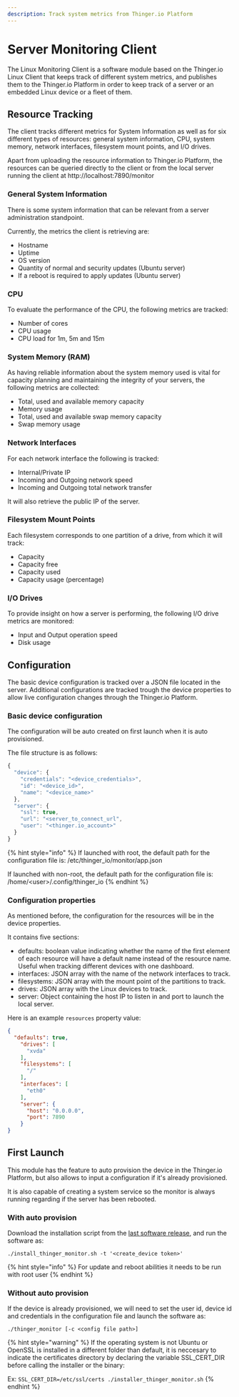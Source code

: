 ```yaml
---
description: Track system metrics from Thinger.io Platform
---
```


# Server Monitoring Client

The Linux Monitoring Client is a software module based on the Thinger.io Linux Client that keeps track of different system metrics, and publishes them to the Thinger.io Platform in order to keep track of a server or an embedded Linux device or a fleet of them.

## Resource Tracking

The client tracks different metrics for System Information as well as for six different types of resources: general system information, CPU, system memory, network interfaces, filesystem mount points, and I/O drives.

Apart from uploading the resource information to Thinger.io Platform, the resources can be queried directly to the client or from the local server running the client at http://localhost:7890/monitor

### General System Information

There is some system information that can be relevant from a server administration standpoint.

Currently, the metrics the client is retrieving are:

* Hostname
* Uptime
* OS version
* Quantity of normal and security updates (Ubuntu server)
* If a reboot is required to apply updates (Ubuntu server)

### CPU

To evaluate the performance of the CPU, the following metrics are tracked:

* Number of cores
* CPU usage
* CPU load for 1m, 5m and 15m

### System Memory (RAM)

As having reliable information about the system memory used is vital for capacity planning and maintaining the integrity of your servers, the following metrics are collected:

* Total, used and available memory capacity
* Memory usage
* Total, used and available swap memory capacity
* Swap memory usage

### Network Interfaces

For each network interface the following is tracked:

* Internal/Private IP
* Incoming and Outgoing network speed
* Incoming and Outgoing total network transfer

It will also retrieve the public IP of the server.

### Filesystem Mount Points

Each filesystem corresponds to one partition of a drive, from which it will track:

* Capacity
* Capacity free
* Capacity used
* Capacity usage (percentage)

### I/O Drives

To provide insight on how a server is performing, the following I/O drive metrics are monitored:

* Input and Output operation speed
* Disk usage

## Configuration

The basic device configuration is tracked over a JSON file located in the server. Additional configurations are tracked trough the device properties to allow live configuration changes through the Thinger.io Platform.

### Basic device configuration

The configuration will be auto created on first launch when it is auto provisioned.

The file structure is as follows:

```javascript
{
  "device": {
    "credentials": "<device_credentials>",
    "id": "<device_id>",
    "name": "<device_name>"
  },
  "server": {
    "ssl": true,
    "url": "<server_to_connect_url",
    "user": "<thinger.io_account>"
  }
}
```

{% hint style="info" %}
If launched with root, the default path for the configuration file is: /etc/thinger\_io/monitor/app.json

If launched with non-root, the default path for the configuration file is: /home/\<user>/.config/thinger\_io
{% endhint %}

### Configuration properties

As mentioned before, the configuration for the resources will be in the device properties.

It contains five sections:

* defaults: boolean value indicating whether the name of the first element of each resource will have a default name instead of the resource name. Useful when tracking different devices with one dashboard.
* interfaces: JSON array with the name of the network interfaces to track.
* filesystems: JSON array with the mount point of the partitions to track.
* drives: JSON array with the Linux devices to track.
* server: Object containing the host IP to listen in and port to launch the local server.

Here is an example `resources` property value:

```json
{
  "defaults": true,
    "drives": [
      "xvda"
    ],
    "filesystems": [
      "/"
    ],
    "interfaces": [
      "eth0"
    ],
    "server": {
      "host": "0.0.0.0",
      "port": 7890
    }
}
```

## First Launch

This module has the feature to auto provision the device in the Thinger.io Platform, but also allows to input a configuration if it's already provisioned.

It is also capable of creating a system service so the monitor is always running regarding if the server has been rebooted.

### With auto provision

Download the installation script from the [last software release](https://github.com/thinger-io/monitoring-client/releases/latest), and run the software as:

```
./install_thinger_monitor.sh -t '<create_device token>'
```

{% hint style="info" %}
For update and reboot abilities it needs to be run with root user
{% endhint %}

### Without auto provision

If the device is already provisioned, we will need to set the user id, device id and credentials in the configuration file and launch the software as:

```
./thinger_monitor [-c <config file path>]
```

{% hint style="warning" %}
If the operating system is not Ubuntu or OpenSSL is installed in a different folder than default, it is neccesary to indicate the certificates directory by declaring the variable SSL\_CERT\_DIR before calling the installer or the binary:

Ex: `SSL_CERT_DIR=/etc/ssl/certs ./installer_thinger_monitor.sh`
{% endhint %}
